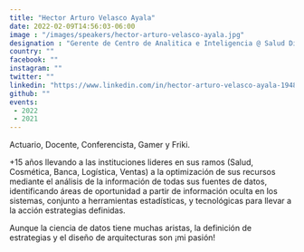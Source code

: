 ```yaml
---
title: "Hector Arturo Velasco Ayala"
date: 2022-02-09T14:56:03-06:00
image : "/images/speakers/hector-arturo-velasco-ayala.jpg"
designation : "Gerente de Centro de Analitica e Inteligencia @ Salud Digna A.C."
country: ""
facebook: ""
instagram: ""
twitter: ""
linkedin: "https://www.linkedin.com/in/hector-arturo-velasco-ayala-19484a44/overlay/photo/"
github: ""
events:
 - 2022
 - 2021
---
```


Actuario, Docente, Conferencista, Gamer y Friki.

+15 años llevando a las instituciones lideres en sus ramos (Salud, Cosmética, Banca, Logística, Ventas) a la optimización de sus recursos mediante el análisis de la información de todas sus fuentes de datos, identificando áreas de oportunidad a partir de información oculta en los sistemas, conjunto a herramientas estadísticas, y tecnológicas para llevar a la acción estrategias definidas.

Aunque la ciencia de datos tiene muchas aristas, la definición de estrategias y el diseño de arquitecturas son ¡mi pasión!
